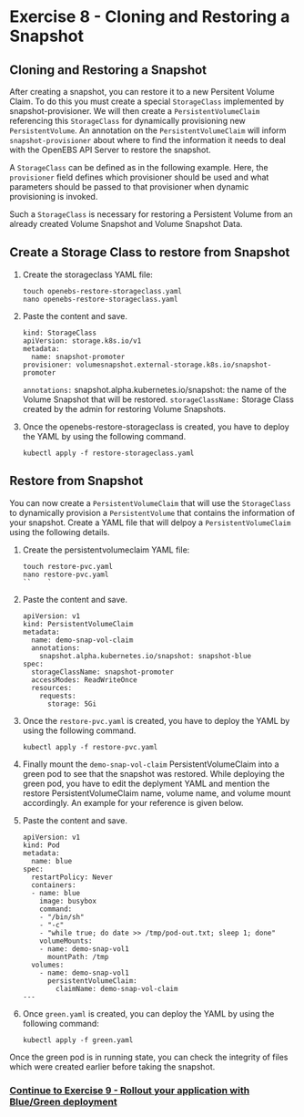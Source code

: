 # Exercise 8 - Cloning and Restoring a Snapshot

## Cloning and Restoring a Snapshot 

After creating a snapshot, you can restore it to a new Persitent Volume Claim. To do this you must create a special `StorageClass` implemented by snapshot-provisioner. 
We will then create a `PersistentVolumeClaim` referencing this `StorageClass` for dynamically provisioning new `PersistentVolume`. 
An annotation on the `PersistentVolumeClaim` will inform `snapshot-provisioner` about where to find the information it needs to deal with the OpenEBS API Server to restore the snapshot. 

A `StorageClass` can be defined as in the following example. Here, the `provisioner` field defines which provisioner should be used and what parameters should be passed to that provisioner when dynamic provisioning is invoked.

Such a `StorageClass` is necessary for restoring a Persistent Volume from an already created Volume Snapshot and Volume Snapshot Data.

## Create a Storage Class to restore from Snapshot

1.  Create the storageclass YAML file:

    ```
    touch openebs-restore-storageclass.yaml
    nano openebs-restore-storageclass.yaml
    ```
    
2.  Paste the content and save.

    ```
    kind: StorageClass
    apiVersion: storage.k8s.io/v1
    metadata:
      name: snapshot-promoter
    provisioner: volumesnapshot.external-storage.k8s.io/snapshot-promoter
    ```
    
    `annotations:` snapshot.alpha.kubernetes.io/snapshot: the name of the Volume Snapshot that will be restored.
    `storageClassName:` Storage Class created by the admin for restoring Volume Snapshots.

3.   Once the openebs-restore-storageclass is created, you have to deploy the YAML by using the following command.

     ```
     kubectl apply -f restore-storageclass.yaml
     ```

## Restore from Snapshot

You can now create a `PersistentVolumeClaim` that will use the `StorageClass` to dynamically provision a `PersistentVolume` that contains the information of your snapshot. Create a YAML file that will delpoy a `PersistentVolumeClaim` using the following details.  

1.  Create the persistentvolumeclaim YAML file:

    ```
    touch restore-pvc.yaml
    nano restore-pvc.yaml
    ``    `
    
2.  Paste the content and save.

    ```
    apiVersion: v1
    kind: PersistentVolumeClaim
    metadata:
      name: demo-snap-vol-claim
      annotations:
        snapshot.alpha.kubernetes.io/snapshot: snapshot-blue
    spec:
      storageClassName: snapshot-promoter
      accessModes: ReadWriteOnce
      resources:
        requests:
          storage: 5Gi
    ```

3.  Once the `restore-pvc.yaml` is created,  you have to deploy the YAML by using the following command.

    ```
    kubectl apply -f restore-pvc.yaml
    ```

4.  Finally mount the `demo-snap-vol-claim` PersistentVolumeClaim into a green pod to see that the snapshot was restored. While deploying the green pod, you have to edit the deplyment YAML and mention the restore PersistentVolumeClaim name, volume name, and volume mount accordingly. An example for your reference is given below. 

2.  Paste the content and save.

    ```
    apiVersion: v1
    kind: Pod
    metadata:
      name: blue
    spec:
      restartPolicy: Never
      containers:
      - name: blue
        image: busybox
        command:
        - "/bin/sh"
        - "-c"
        - "while true; do date >> /tmp/pod-out.txt; sleep 1; done"
        volumeMounts:
        - name: demo-snap-vol1
          mountPath: /tmp
      volumes:
        - name: demo-snap-vol1
          persistentVolumeClaim:
            claimName: demo-snap-vol-claim
    ---

3.  Once `green.yaml` is created, you can deploy the YAML by using the following command:

    ```
    kubectl apply -f green.yaml
    ```

Once the green pod is in running state, you can check the integrity of files which were created earlier before taking the snapshot. 
   
### [Continue to Exercise 9 - Rollout your application with Blue/Green deployment](../exercise-9/README.md)
